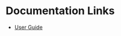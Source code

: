 # Documentation Links
- [User Guide](https://www.encodeproject.org/files/ENCFF816ZFB/@@download/ENCFF816ZFB.bigWig)

